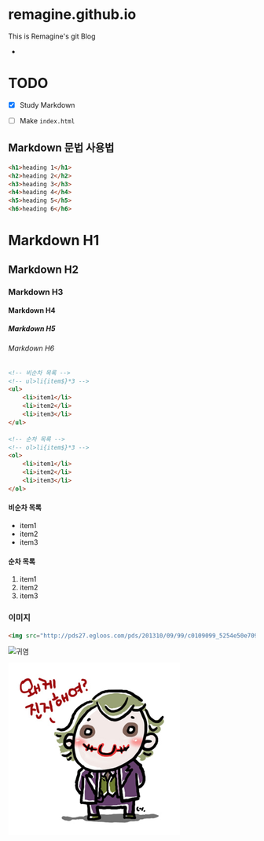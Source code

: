# remagine.github.io
This is Remagine's git Blog

-

# TODO

- [x] Study Markdown
- [ ] Make `index.html`


## Markdown 문법 사용법

```html
<h1>heading 1</h1>
<h2>heading 2</h2>
<h3>heading 3</h3>
<h4>heading 4</h4>
<h5>heading 5</h5>
<h6>heading 6</h6>
```

# Markdown H1
## Markdown H2
### Markdown H3
#### Markdown H4
##### Markdown H5
###### Markdown H6

```html
<!-- 비순차 목록 -->
<!-- ul>li{item$}*3 -->
<ul>
	<li>item1</li>
	<li>item2</li>
	<li>item3</li>
</ul>

<!-- 순차 목록 -->
<!-- ol>li{item$}*3 -->
<ol>
	<li>item1</li>
	<li>item2</li>
	<li>item3</li>
</ol>
```

#### 비순차 목록

- item1
- item2
- item3

#### 순차 목록

1. item1
1. item2
1. item3

### 이미지

```html
<img src="http://pds27.egloos.com/pds/201310/09/99/c0109099_5254e50e70934.jpg" alt="귀염">
```

<!-- ctrl shift p 후 emmet : update Image size를 사용하면 자동으로 이미지 크기 확인 가능  -->
<img src="http://pds27.egloos.com/pds/201310/09/99/c0109099_5254e50e70934.jpg" alt="귀염" width="240" height="150" >

![귀염](Assets/cute_joker.jpg)